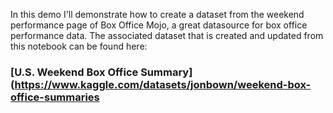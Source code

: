 In this demo I'll demonstrate how to create a dataset from the weekend performance page of Box Office Mojo, a great datasource for box office performance data. The associated dataset that is created and updated from this notebook can be found here:

### [U.S. Weekend Box Office Summary](https://www.kaggle.com/datasets/jonbown/weekend-box-office-summaries
